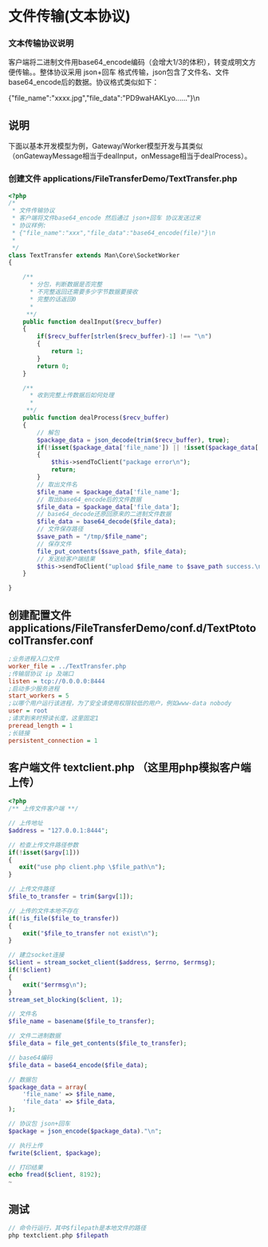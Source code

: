 # 文件传输(文本协议)

### 文本传输协议说明
客户端将二进制文件用base64_encode编码（会增大1/3的体积），转变成明文方便传输。。整体协议采用 json+回车 格式传输，json包含了文件名、文件base64_encode后的数据。协议格式类似如下：

{"file_name":"xxxx.jpg","file_data":"PD9waHAKLyo......"}\n

## 说明
下面以基本开发模型为例，Gateway/Worker模型开发与其类似（onGatewayMessage相当于dealInput，onMessage相当于dealProcess）。

### 创建文件 applications/FileTransferDemo/TextTransfer.php

```php
<?php
/*
 * 文件传输协议
 * 客户端将文件base64_encode 然后通过 json+回车 协议发送过来
 * 协议样例:
 * {"file_name":"xxx","file_data":"base64_encode(file)"}\n
 *
 */
class TextTransfer extends Man\Core\SocketWorker
{

    /**
      * 分包，判断数据是否完整
      * 不完整返回还需要多少字节数据要接收
      * 完整的话返回0
      *
     **/
    public function dealInput($recv_buffer)
    {
        if($recv_buffer[strlen($recv_buffer)-1] !== "\n")
        {
            return 1;
        }
        return 0;
    }

    /**
      * 收到完整上传数据后如何处理
      *
     **/
    public function dealProcess($recv_buffer)
    {
        // 解包
        $package_data = json_decode(trim($recv_buffer), true);
        if(!isset($package_data['file_name']) || !isset($package_data['file_data']))
        {
            $this->sendToClient("package error\n");
            return;
        }
        // 取出文件名
        $file_name = $package_data['file_name'];
        // 取出base64_encode后的文件数据
        $file_data = $package_data['file_data'];
        // base64_decode还原回原来的二进制文件数据
        $file_data = base64_decode($file_data);
        // 文件保存路径
        $save_path = "/tmp/$file_name";
        // 保存文件
        file_put_contents($save_path, $file_data);
        // 发送给客户端结果
        $this->sendToClient("upload $file_name to $save_path success.\n");
    }

}
```
## 创建配置文件 applications/FileTransferDemo/conf.d/TextPtotocolTransfer.conf

```ini
;业务进程入口文件
worker_file = ../TextTransfer.php
;传输层协议 ip 及端口
listen = tcp://0.0.0.0:8444
;启动多少服务进程
start_workers = 5
;以哪个用户运行该进程，为了安全请使用权限较低的用户，例如www-data nobody
user = root
;请求到来时预读长度，这里固定1
preread_length = 1
;长链接
persistent_connection = 1
```
## 客户端文件 textclient.php （这里用php模拟客户端上传）

```php
<?php
/** 上传文件客户端 **/

// 上传地址
$address = "127.0.0.1:8444";

// 检查上传文件路径参数
if(!isset($argv[1]))
{
   exit("use php client.php \$file_path\n");
}

// 上传文件路径
$file_to_transfer = trim($argv[1]);

// 上传的文件本地不存在
if(!is_file($file_to_transfer))
{
    exit("$file_to_transfer not exist\n");
}

// 建立socket连接
$client = stream_socket_client($address, $errno, $errmsg);
if(!$client)
{
    exit("$errmsg\n");
}
stream_set_blocking($client, 1);

// 文件名
$file_name = basename($file_to_transfer);

// 文件二进制数据
$file_data = file_get_contents($file_to_transfer);

// base64编码
$file_data = base64_encode($file_data);

// 数据包
$package_data = array(
    'file_name' => $file_name,
    'file_data' => $file_data,
);

// 协议包 json+回车
$package = json_encode($package_data)."\n";

// 执行上传
fwrite($client, $package);

// 打印结果
echo fread($client, 8192);
~
```

## 测试

```php
// 命令行运行，其中$filepath是本地文件的路径
php textclient.php $filepath
```



